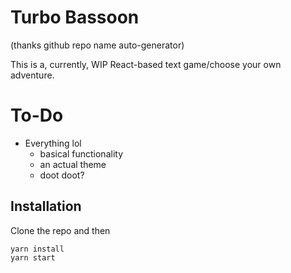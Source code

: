 # Turbo Bassoon

(thanks github repo name auto-generator)

This is a, currently, WIP React-based text game/choose your own adventure.

# To-Do
- Everything lol
  - basical functionality
  - an actual theme
  - doot doot?

## Installation

Clone the repo and then
```
yarn install
yarn start
```
